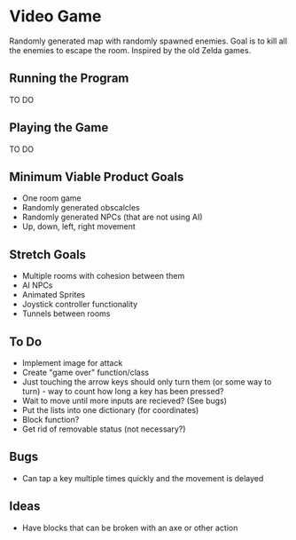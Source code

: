 # Video Game
Randomly generated map with randomly spawned enemies. Goal is to kill all the enemies to escape the room.
Inspired by the old Zelda games.

## Running the Program
TO DO

## Playing the Game
TO DO

## Minimum Viable Product Goals
* One room game
* Randomly generated obscalcles
* Randomly generated NPCs (that are not using AI)
* Up, down, left, right movement

## Stretch Goals
* Multiple rooms with cohesion between them
* AI NPCs
* Animated Sprites
* Joystick controller functionality
* Tunnels between rooms

## To Do
* Implement image for attack
* Create "game over" function/class
* Just touching the arrow keys should only turn them (or some way to turn) - way to count how long a key has been pressed?
* Wait to move until more inputs are recieved? (See bugs)
* Put the lists into one dictionary (for coordinates)
* Block function?
* Get rid of removable status (not necessary?)

## Bugs
* Can tap a key multiple times quickly and the movement is delayed

## Ideas
* Have blocks that can be broken with an axe or other action
